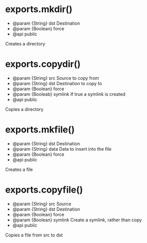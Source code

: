 
# exports.mkdir()

 * @param {String} dst Destination
 * @param {Boolean} force 
 * @api public

 Creates a directory

# exports.copydir()

 * @param {String} src Source to copy from
 * @param {String} dst Destination to copy to
 * @param {Boolean} force 
 * @param {Booleab} symlink If true a symlink is created
 * @api public

 Copies a directory

# exports.mkfile()

 * @param {String} dst Destination
 * @param {String} data Data to insert into the file
 * @param {Boolean} force 
 * @api public

 Creates a file

# exports.copyfile()

 * @param {String} src Source
 * @param {String} dst Destination
 * @param {Boolean} force 
 * @param {Boolean} symlink Create a symlink, rather than copy
 * @api public

 Copies a file from src to dst
